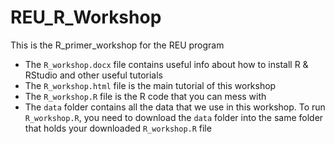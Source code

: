 # REU_R_Workshop
This is the R_primer_workshop for the REU program

* The `R_workshop.docx` file contains useful info about how to install R & RStudio and other useful tutorials
* The `R_workshop.html` file is the main tutorial of this workshop
* The `R_workshop.R` file is the R code that you can mess with
* The `data` folder contains all the data that we use in this workshop. To run `R_workshop.R`, you need to download the `data` folder into the same folder that holds your downloaded `R_workshop.R` file

